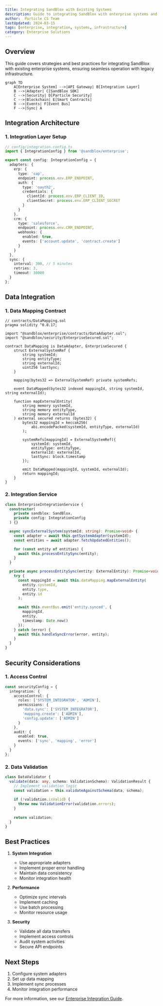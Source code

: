 ```yaml
---
title: Integrating SandBlox with Existing Systems
description: Guide to integrating SandBlox with enterprise systems and legacy infrastructure
author:  Particle CS Team
lastUpdated: 2024-03-15
tags: [enterprise, integration, systems, infrastructure]
category: Enterprise Solutions
---
```


## Overview

This guide covers strategies and best practices for integrating SandBlox with existing enterprise systems, ensuring seamless operation with legacy infrastructure.

```mermaid
graph TD
    A[Enterprise System] -->|API Gateway| B[Integration Layer]
    B -->|Adapter| C[SandBlox SDK]
    C -->|Security| D[Particle Security]
    C -->|Blockchain| E[Smart Contracts]
    B -->|Events| F[Event Bus]
    F -->|Sync| A
```

## Integration Architecture

### 1. Integration Layer Setup

```typescript
// config/integration.config.ts
import { IntegrationConfig } from '@sandblox/enterprise';

export const config: IntegrationConfig = {
  adapters: {
    erp: {
      type: 'sap',
      endpoint: process.env.ERP_ENDPOINT,
      auth: {
        type: 'oauth2',
        credentials: {
          clientId: process.env.ERP_CLIENT_ID,
          clientSecret: process.env.ERP_CLIENT_SECRET
        }
      }
    },
    crm: {
      type: 'salesforce',
      endpoint: process.env.CRM_ENDPOINT,
      webhooks: {
        enabled: true,
        events: ['account.update', 'contract.create']
      }
    }
  },
  sync: {
    interval: 300, // 5 minutes
    retries: 3,
    timeout: 30000
  }
};
```

## Data Integration

### 1. Data Mapping Contract

```solidity
// contracts/DataMapping.sol
pragma solidity ^0.8.17;

import "@sandblox/enterprise/contracts/DataAdapter.sol";
import "@sandblox/security/EnterpriseSecured.sol";

contract DataMapping is DataAdapter, EnterpriseSecured {
    struct ExternalSystemRef {
        string systemId;
        string entityType;
        string externalId;
        uint256 lastSync;
    }
    
    mapping(bytes32 => ExternalSystemRef) private systemRefs;
    
    event DataMapped(bytes32 indexed mappingId, string systemId, string externalId);
    
    function mapExternalEntity(
        string memory systemId,
        string memory entityType,
        string memory externalId
    ) external secured returns (bytes32) {
        bytes32 mappingId = keccak256(
            abi.encodePacked(systemId, entityType, externalId)
        );
        
        systemRefs[mappingId] = ExternalSystemRef({
            systemId: systemId,
            entityType: entityType,
            externalId: externalId,
            lastSync: block.timestamp
        });
        
        emit DataMapped(mappingId, systemId, externalId);
        return mappingId;
    }
}
```

### 2. Integration Service

```typescript
class EnterpriseIntegrationService {
  constructor(
    private sandblox: SandBlox,
    private config: IntegrationConfig
  ) {}

  async syncExternalSystem(systemId: string): Promise<void> {
    const adapter = await this.getSystemAdapter(systemId);
    const entities = await adapter.fetchUpdatedEntities();

    for (const entity of entities) {
      await this.processEntitySync(entity);
    }
  }

  private async processEntitySync(entity: ExternalEntity): Promise<void> {
    try {
      const mappingId = await this.dataMapping.mapExternalEntity(
        entity.systemId,
        entity.type,
        entity.id
      );

      await this.eventBus.emit('entity.synced', {
        mappingId,
        entity,
        timestamp: Date.now()
      });
    } catch (error) {
      await this.handleSyncError(error, entity);
    }
  }
}
```

## Security Considerations

### 1. Access Control

```typescript
const securityConfig = {
  integration: {
    accessControl: {
      roles: ['SYSTEM_INTEGRATOR', 'ADMIN'],
      permissions: {
        'data.sync': ['SYSTEM_INTEGRATOR'],
        'mapping.create': ['ADMIN'],
        'config.update': ['ADMIN']
      }
    },
    audit: {
      enabled: true,
      events: ['sync', 'mapping', 'error']
    }
  }
};
```

### 2. Data Validation

```typescript
class DataValidator {
  validate(data: any, schema: ValidationSchema): ValidationResult {
    // Implement validation logic
    const validation = this.validateAgainstSchema(data, schema);
    
    if (!validation.isValid) {
      throw new ValidationError(validation.errors);
    }
    
    return validation;
  }
}
```

## Best Practices

1. **System Integration**
   - Use appropriate adapters
   - Implement proper error handling
   - Maintain data consistency
   - Monitor integration health

2. **Performance**
   - Optimize sync intervals
   - Implement caching
   - Use batch processing
   - Monitor resource usage

3. **Security**
   - Validate all data transfers
   - Implement access controls
   - Audit system activities
   - Secure API endpoints

## Next Steps

1. Configure system adapters
2. Set up data mapping
3. Implement sync processes
4. Monitor integration performance

For more information, see our [Enterprise Integration Guide](../guides/enterprise-integration.md). 